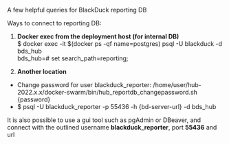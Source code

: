 A few helpful queries for BlackDuck reporting DB

Ways to connect to reporting DB:  

1. **Docker exec from the deployment host (for internal DB)**   
$ docker exec -it $(docker ps -qf name=postgres) psql -U blackduck -d bds_hub  
bds_hub=# set search_path=reporting;  
  
2. **Another location**  
- Change password for user blackduck_reporter: /home/user/hub-2022.x.x/docker-swarm/bin/hub_reportdb_changepassword.sh {password}   
- $ psql -U blackduck_reporter -p 55436 -h {bd-server-url} -d bds_hub  
    
  
It is also possible to use a gui tool such as pgAdmin or DBeaver, and connect with the outlined username **blackduck_reporter**, port **55436** and url
